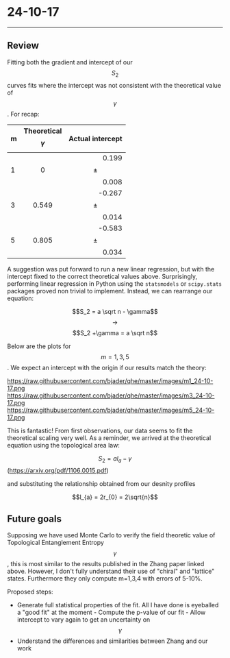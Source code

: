 24-10-17
===
---
Review
---
Fitting both the gradient and intercept of our $$S_2$$ curves fits where the intercept was not consistent with the theoretical value of $$\gamma$$. For recap:

| m        | Theoretical $$\gamma$$           | Actual intercept  |
| ------------- |:-------------:| -----:|
| 1      | 0 | 0.199 $$\pm$$ 0.008 |
| 3      | 0.549 | -0.267 $$\pm$$ 0.014 |
| 5     | 0.805      |   -0.583 $$\pm$$ 0.034 |

A suggestion was put forward to run a new linear regression, but with the intercept fixed to the correct theoretical values above.
Surprisingly, performing linear regression in Python using the `statsmodels` or `scipy.stats` packages proved non trivial to implement. Instead, we can rearrange our equation:

$$S_2 = a \sqrt n - \gamma$$ 
$$\rightarrow$$ $$S_2 +\gamma = a \sqrt n$$

Below are the plots for $$m=1,3,5$$. We expect an intercept with the origin if our results match the theory:

https://raw.githubusercontent.com/bjader/qhe/master/images/m1_24-10-17.png
https://raw.githubusercontent.com/bjader/qhe/master/images/m3_24-10-17.png
https://raw.githubusercontent.com/bjader/qhe/master/images/m5_24-10-17.png

This is fantastic! From first observations, our data seems to fit the theoretical scaling very well. As a reminder, we arrived at the theoretical equation using the topological area law:

$$S_{2} = al_{a} - \gamma$$ (https://arxiv.org/pdf/1106.0015.pdf)

and substituting the relationship obtained from our desnity profiles

$$l_{a} = 2r_{0} = 2\sqrt{n}$$ 


Future goals
---
Supposing we have used Monte Carlo to verify the field theoretic value of Topological Entanglement Entropy $$\gamma$$, this is most similar to the results published in the Zhang paper linked above. However, I don't fully understand their use of "chiral" and "lattice" states. Furthermore they only compute m=1,3,4 with errors of 5-10%.

Proposed steps:
- Generate full statistical properties of the fit. All I have done is eyeballed a "good fit" at the moment
        - Compute the p-value of our fit
        - Allow intercept to vary again to get an uncertainty on $$\gamma$$
- Understand the differences and similarities between Zhang and our work